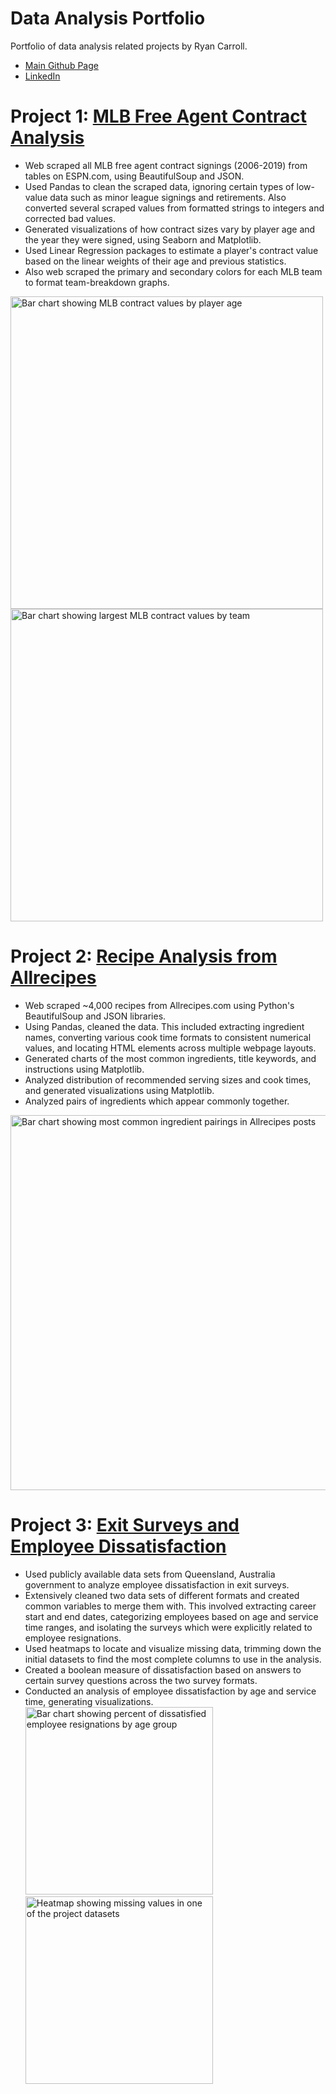 # Data Analysis Portfolio
Portfolio of data analysis related projects by Ryan Carroll.
* [Main Github Page](https://github.com/ryanjcarroll)
* [LinkedIn](https://www.linkedin.com/in/ryan770)

# Project 1: [MLB Free Agent Contract Analysis](https://github.com/ryanjcarroll/MLB-Free-Agents-Data-Analysis)
* Web scraped all MLB free agent contract signings (2006-2019) from tables on ESPN.com, using BeautifulSoup and JSON.
* Used Pandas to clean the scraped data, ignoring certain types of low-value data such as minor league signings and retirements. Also converted several scraped values from formatted strings to integers and corrected bad values.
* Generated visualizations of how contract sizes vary by player age and the year they were signed, using Seaborn and Matplotlib.
* Used Linear Regression packages to estimate a player's contract value based on the linear weights of their age and previous statistics.
* Also web scraped the primary and secondary colors for each MLB team to format team-breakdown graphs.
<img src="https://i.imgur.com/4VR4Svb.png" alt="Bar chart showing MLB contract values by player age" width="500"/>
<img src="https://i.imgur.com/p1ZD6hL.png" alt="Bar chart showing largest MLB contract values by team" width="500"/>

# Project 2: [Recipe Analysis from Allrecipes](https://github.com/ryanjcarroll/Recipes-Data-Analysis)
* Web scraped ~4,000 recipes from Allrecipes.com using Python's BeautifulSoup and JSON libraries.
* Using Pandas, cleaned the data. This included extracting ingredient names, converting various cook time formats to consistent numerical values, and locating HTML elements across multiple webpage layouts.
* Generated charts of the most common ingredients, title keywords, and instructions using Matplotlib.
* Analyzed distribution of recommended serving sizes and cook times, and generated visualizations using Matplotlib.
* Analyzed pairs of ingredients which appear commonly together.
<img src="https://i.imgur.com/8Bj57tA.png" alt="Bar chart showing most common ingredient pairings in Allrecipes posts" width="600"/>

# Project 3: [Exit Surveys and Employee Dissatisfaction](https://github.com/ryanjcarroll/Exit-Surveys-Data-Analysis)
* Used publicly available data sets from Queensland, Australia government to analyze employee dissatisfaction in exit surveys.
* Extensively cleaned two data sets of different formats and created common variables to merge them with.  This involved extracting career start and end dates, categorizing employees based on age and service time ranges, and isolating the surveys which were explicitly related to employee resignations.
* Used heatmaps to locate and visualize missing data, trimming down the initial datasets to find the most complete columns to use in the analysis.
* Created a boolean measure of dissatisfaction based on answers to certain survey questions across the two survey formats.
* Conducted an analysis of employee dissatisfaction by age and service time, generating visualizations.
<img src="https://i.imgur.com/rYRnvGU.png" alt="Bar chart showing percent of dissatisfied employee resignations by age group" width="300"/><img src="https://i.imgur.com/ZuFPXiS.png" alt="Heatmap showing missing values in one of the project datasets" width="300"/>
